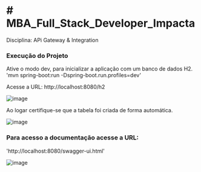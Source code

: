 # # MBA_Full_Stack_Developer_Impacta

Disciplina: APi Gateway & Integration

### Execução do Projeto
Ative o modo dev, para inicializar a aplicação com um banco de dados H2.
'mvn spring-boot:run -Dspring-boot.run.profiles=dev'

Acesse a URL: http://localhost:8080/h2

![image](https://user-images.githubusercontent.com/38084253/113488199-eef37200-9492-11eb-9207-4dc1910f9db2.png) 

Ao logar certifique-se que a tabela foi criada de forma automática.

![image](https://user-images.githubusercontent.com/38084253/113488236-1b0ef300-9493-11eb-9faa-6ad7c41da5b1.png)


### Para acesso a documentação acesse a URL: 

'http://localhost:8080/swagger-ui.html'

![image](https://user-images.githubusercontent.com/38084253/113488150-9fad4180-9492-11eb-91f4-68991201eccc.png)
